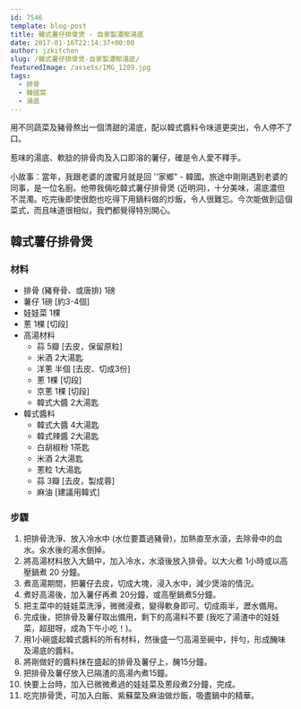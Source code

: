```yaml
---
id: 7546
template: blog-post
title: 韓式薯仔排骨煲 - 自家製濃郁湯底
date: 2017-01-16T22:14:37+00:00
author: jzkitchen
slug: /韓式薯仔排骨煲-自家製濃郁湯底/
featuredImage: /assets/IMG_1289.jpg
tags:
  - 排骨
  - 韓國菜
  - 湯底
---
```


用不同蔬菜及豬骨熬出一個清甜的湯底，配以韓式醬料令味道更突出，令人停不了口。

惹味的湯底、軟腍的排骨肉及入口即溶的薯仔，確是令人愛不釋手。

小故事：當年，我跟老婆的渡蜜月就是回 ''家鄉" - 韓國。旅途中剛剛遇到老婆的同事，是一位名廚。他帶我倆吃韓式薯仔排骨煲 (近明洞)，十分美味，湯底濃但不混濁。吃完後即使很飽也吃得下用鍋料做的炒飯，令人很難忘。今次能做到這個菜式，而且味道很相似，我們都覺得特別開心。

## 韓式薯仔排骨煲

### 材料
- 排骨 (豬脊骨、或唐排) 1磅
- 薯仔 1磅 [約3-4個]
- 娃娃菜 1棵
- 蔥 1棵 [切段]
- 高湯材料
  - 蒜 5瓣 [去皮，保留原粒]
  - 米酒 2大湯匙
  - 洋蔥 半個  [去皮、切成3份]
  - 蔥 1棵 [切段]
  - 京蔥 1棵 [切段]
  - 韓式大醬 2大湯匙
- 韓式醬料
  - 韓式大醬 4大湯匙
  - 韓式辣醬 2大湯匙
  - 白胡椒粉 1茶匙
  - 米酒 2大湯匙
  - 蔥粒 1大湯匙
  - 蒜 3瓣 [去皮，製成蓉]
  - 麻油 [建議用韓式]

### 步驟
1. 把排骨洗淨、放入冷水中 (水位要蓋過豬骨)，加熱直至水滾，去除骨中的血水。汆水後的湯水倒掉。
2. 將高湯材料放入大鍋中，加入冷水，水滾後放入排骨。以大火煮 1小時或以高壓鍋煮 20 分鐘。
3. 煮高湯期間，把薯仔去皮，切成大塊，浸入水中，減少煲溶的情況。
4. 煮好高湯後，加入薯仔再煮 20分鐘，或高壓鍋煮5分鐘。
5. 把主菜中的娃娃菜洗淨，微微浸煮，變得軟身即可。切成兩半，瀝水備用。
6. 完成後，把排骨及薯仔取出備用，剩下的高湯料不要 (我吃了湯渣中的娃娃菜，超甜呀，成為下午小吃！)。
7. 用1小碗盛起韓式醬料的所有材料，然後盛一勺高湯至碗中，拌勻，形成醃味及湯底的醬料。
8. 將剛做好的醬料抹在盛起的排骨及薯仔上，醃15分鐘。
9. 把排骨及薯仔放入已隔渣的高湯內煮15鐘。
10. 快要上台時，加入已微微煮過的娃娃菜及蔥段煮2分鐘，完成。
11. 吃完排骨煲，可加入白飯、紫蘇葉及麻油做炒飯，吸盡鍋中的精華。

